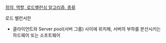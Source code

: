 [정의, 역할, 로드밸런싱 알고리즘, 종류](https://chunsubyeong.tistory.com/106)

로드 밸런서란
- 클라이언트와 Server pool(서버 그룹) 사이에 위치해, 서버의 부하를 분산시키는 하드웨어 또는 소프트웨어
